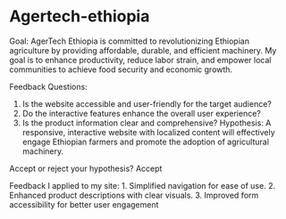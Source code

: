 # Agertech-ethiopia
Goal:
AgerTech Ethiopia is committed to revolutionizing Ethiopian agriculture by providing affordable, durable, and efficient machinery. My goal is to enhance productivity, reduce labor strain, and empower local communities to achieve food security and economic growth.

Feedback Questions:
1.	Is the website accessible and user-friendly for the target audience?
2.	Do the interactive features enhance the overall user experience?
3.	Is the product information clear and comprehensive?
Hypothesis:
A responsive, interactive website with localized content will effectively engage Ethiopian farmers and promote the adoption of agricultural machinery.

Accept or reject your hypothesis? Accept

Feedback I applied to my site:
 	1.	Simplified navigation for ease of use.
	2.	Enhanced product descriptions with clear visuals.
	3.	Improved form accessibility for better user engagement
 
